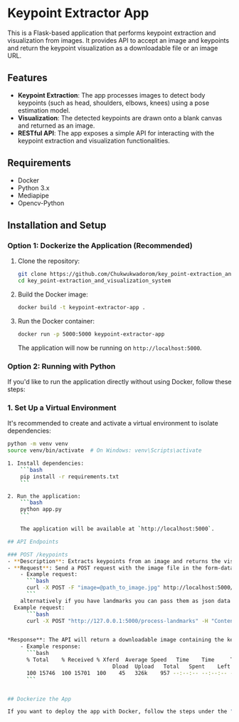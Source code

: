 # Keypoint Extractor App

This is a Flask-based application that performs keypoint extraction and visualization from images. It provides API to accept an image and keypoints and return the keypoint visualization as a downloadable file or an image URL.

## Features

- **Keypoint Extraction**: The app processes images to detect body keypoints (such as head, shoulders, elbows, knees) using a pose estimation model.
- **Visualization**: The detected keypoints are drawn onto a blank canvas and returned as an image.
- **RESTful API**: The app exposes a simple API for interacting with the keypoint extraction and visualization functionalities.

## Requirements

- Docker
- Python 3.x
- Mediapipe
- Opencv-Python

## Installation and Setup

### Option 1: Dockerize the Application (Recommended)

1. Clone the repository:
    ```bash
    git clone https://github.com/Chukwukwadorom/key_point-extraction_and_visualization_system.git
    cd key_point-extraction_and_visualization_system
    ```

2. Build the Docker image:
    ```bash
    docker build -t keypoint-extractor-app .
    ```

3. Run the Docker container:
    ```bash
    docker run -p 5000:5000 keypoint-extractor-app
    ```

    The application will now be running on `http://localhost:5000`.

### Option 2: Running with Python


If you'd like to run the application directly without using Docker, follow these steps:

### 1. Set Up a Virtual Environment
It's recommended to create and activate a virtual environment to isolate dependencies:
```bash
python -m venv venv
source venv/bin/activate  # On Windows: venv\Scripts\activate

1. Install dependencies:
    ```bash
    pip install -r requirements.txt
    ```

2. Run the application:
    ```bash
    python app.py
    ```

    The application will be available at `http://localhost:5000`.

## API Endpoints

### POST /keypoints
- **Description**: Extracts keypoints from an image and returns the visualization.
- **Request**: Send a POST request with the image file in the form-data.
    - Example request:
      ```bash
      curl -X POST -F "image=@path_to_image.jpg" http://localhost:5000/process-image
      ```
    alternatively if you have landmarks you can pass them as json data like so:
  Example request:
      ```bash
      curl -X POST "http://127.0.0.1:5000/process-landmarks" -H "Content-Type: application/json" -d '{"landmarks":[{"x":0.5,"y":0.5},{"x":0.4,"y":0.6},{"x":0.45,"y":0.55}]} ' --output downloaded_image.jpg


*Response**: The API will return a downloadable image containing the keypoints and skeletal drawing in the directory from which you made the call.
    - Example response:
      ```bash
      % Total    % Received % Xferd  Average Speed   Time    Time     Time  Current
                                 Dload  Upload   Total   Spent    Left  Speed
      100 15746  100 15701  100    45   326k    957 --:--:-- --:--:-- --:--:--  327k
      ```


## Dockerize the App

If you want to deploy the app with Docker, follow the steps under the "Installation and Setup" section above to build and run the Docker container.
